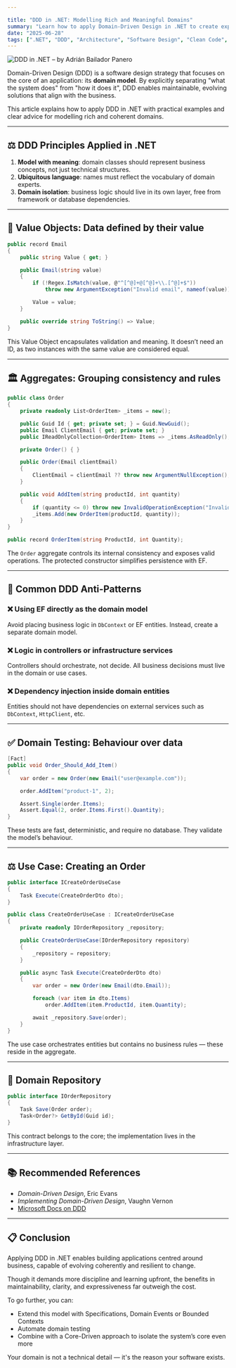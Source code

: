 ```yaml
---

title: "DDD in .NET: Modelling Rich and Meaningful Domains"
summary: "Learn how to apply Domain-Driven Design in .NET to create expressive, maintainable, and business-focused domain models. Includes practical examples with Value Objects, Aggregates, Repositories, and tests."
date: "2025-06-28"
tags: [".NET", "DDD", "Architecture", "Software Design", "Clean Code", "Domain-Driven Design"]
---
```


![DDD in .NET – by Adrián Bailador Panero](DDD.png)

Domain-Driven Design (DDD) is a software design strategy that focuses on the core of an application: its **domain model**. By explicitly separating "what the system does" from "how it does it", DDD enables maintainable, evolving solutions that align with the business.

This article explains how to apply DDD in .NET with practical examples and clear advice for modelling rich and coherent domains.

---

## ⚖️ DDD Principles Applied in .NET

1. **Model with meaning**: domain classes should represent business concepts, not just technical structures.
2. **Ubiquitous language**: names must reflect the vocabulary of domain experts.
3. **Domain isolation**: business logic should live in its own layer, free from framework or database dependencies.

---

## 🤝 Value Objects: Data defined by their value

```csharp
public record Email
{
    public string Value { get; }

    public Email(string value)
    {
        if (!Regex.IsMatch(value, @"^[^@]+@[^@]+\\.[^@]+$"))
            throw new ArgumentException("Invalid email", nameof(value));

        Value = value;
    }

    public override string ToString() => Value;
}
```

This Value Object encapsulates validation and meaning. It doesn’t need an ID, as two instances with the same value are considered equal.

---

## 🏛️ Aggregates: Grouping consistency and rules

```csharp
public class Order
{
    private readonly List<OrderItem> _items = new();

    public Guid Id { get; private set; } = Guid.NewGuid();
    public Email ClientEmail { get; private set; }
    public IReadOnlyCollection<OrderItem> Items => _items.AsReadOnly();

    private Order() { }

    public Order(Email clientEmail)
    {
        ClientEmail = clientEmail ?? throw new ArgumentNullException();
    }

    public void AddItem(string productId, int quantity)
    {
        if (quantity <= 0) throw new InvalidOperationException("Invalid quantity");
        _items.Add(new OrderItem(productId, quantity));
    }
}

public record OrderItem(string ProductId, int Quantity);
```

The `Order` aggregate controls its internal consistency and exposes valid operations. The protected constructor simplifies persistence with EF.

---

## 🚫 Common DDD Anti-Patterns

### ❌ Using EF directly as the domain model

Avoid placing business logic in `DbContext` or EF entities. Instead, create a separate domain model.

### ❌ Logic in controllers or infrastructure services

Controllers should orchestrate, not decide. All business decisions must live in the domain or use cases.

### ❌ Dependency injection inside domain entities

Entities should not have dependencies on external services such as `DbContext`, `HttpClient`, etc.

---

## ✅ Domain Testing: Behaviour over data

```csharp
[Fact]
public void Order_Should_Add_Item()
{
    var order = new Order(new Email("user@example.com"));

    order.AddItem("product-1", 2);

    Assert.Single(order.Items);
    Assert.Equal(2, order.Items.First().Quantity);
}
```

These tests are fast, deterministic, and require no database. They validate the model’s behaviour.

---

## ⚖️ Use Case: Creating an Order

```csharp
public interface ICreateOrderUseCase
{
    Task Execute(CreateOrderDto dto);
}

public class CreateOrderUseCase : ICreateOrderUseCase
{
    private readonly IOrderRepository _repository;

    public CreateOrderUseCase(IOrderRepository repository)
    {
        _repository = repository;
    }

    public async Task Execute(CreateOrderDto dto)
    {
        var order = new Order(new Email(dto.Email));

        foreach (var item in dto.Items)
            order.AddItem(item.ProductId, item.Quantity);

        await _repository.Save(order);
    }
}
```

The use case orchestrates entities but contains no business rules — these reside in the aggregate.

---

## 📄 Domain Repository

```csharp
public interface IOrderRepository
{
    Task Save(Order order);
    Task<Order?> GetById(Guid id);
}
```

This contract belongs to the core; the implementation lives in the infrastructure layer.

---

## 📚 Recommended References

* *Domain-Driven Design*, Eric Evans
* *Implementing Domain-Driven Design*, Vaughn Vernon
* [Microsoft Docs on DDD](https://learn.microsoft.com/en-us/dotnet/architecture/microservices/microservice-ddd-cqrs-patterns/ddd-oriented-microservice)

---

## 📋 Conclusion

Applying DDD in .NET enables building applications centred around business, capable of evolving coherently and resilient to change.

Though it demands more discipline and learning upfront, the benefits in maintainability, clarity, and expressiveness far outweigh the cost.

To go further, you can:

* Extend this model with Specifications, Domain Events or Bounded Contexts
* Automate domain testing
* Combine with a Core-Driven approach to isolate the system’s core even more

Your domain is not a technical detail — it's the reason your software exists.
